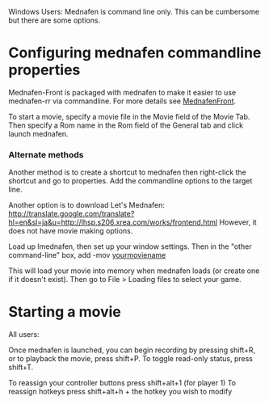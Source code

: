 Windows Users:
Mednafen is command line only.  This can be cumbersome but there are some options.

# Configuring mednafen commandline properties #

Mednafen-Front is packaged with mednafen to make it easier to use mednafen-rr via commandline.  For more details see [MednafenFront](MednafenFront.md).

To start a movie, specify a movie file in the Movie field of the Movie Tab.  Then specify a Rom name in the Rom field of the General tab and click launch mednafen.

### Alternate methods ###
Another method is to create a shortcut to mednafen then right-click the shortcut and go to properties.  Add the commandline options to the target line.

Another option is to download Let's Mednafen:
http://translate.google.com/translate?hl=en&sl=ja&u=http://lhsp.s206.xrea.com/works/frontend.html
However, it does not have movie making options.

Load up lmednafen, then set up your window settings.
Then in the "other command-line" box, add -mov [yourmoviename](yourmoviename.md)

This will load your movie into memory when mednafen loads (or create one if it doesn't exist).  Then go to File > Loading files to select your game.

# Starting a movie #

All users:

Once mednafen is launched, you can begin recording by pressing shift+R, or to playback the movie, press shift+P.  To toggle read-only status, press shift+T.

To reassign your controller buttons press shift+alt+1 (for player 1)
To reassign hotkeys press shift+alt+h + the hotkey you wish to modify